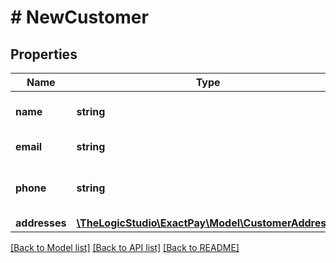 # # NewCustomer

## Properties

Name | Type | Description | Notes
------------ | ------------- | ------------- | -------------
**name** | **string** | Name of the customer. |
**email** | **string** | Email of the customer. | [optional]
**phone** | **string** | Phone number of the customer. | [optional]
**addresses** | [**\TheLogicStudio\ExactPay\Model\CustomerAddress[]**](CustomerAddress.md) |  | [optional]

[[Back to Model list]](../../README.md#models) [[Back to API list]](../../README.md#endpoints) [[Back to README]](../../README.md)
